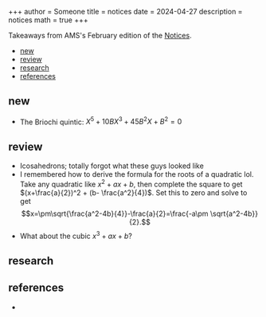 +++
author = Someone
title = notices
date = 2024-04-27
description = notices
math = true
+++

Takeaways from AMS's February edition of the [Notices](https://www.ams.org/journals/notices/202404/202404FullIssue.pdf?cat=fullissue&trk=fullissue202404).

<!--more-->

- [new](#new)
- [review](#review)
- [research](#research)
- [references](#references)

## new

- The Briochi quintic: $X^5 + 10BX^3 + 45B^2X + B^2 = 0$

## review
- Icosahedrons; totally forgot what these guys looked like
- I remembered how to derive the formula for the roots of a quadratic lol. Take any quadratic like $x^2 + ax + b$, then complete the square to get $(x+\frac{a}{2})^2 + (b- \frac{a^2}{4})$. Set this to zero and solve to get 
$$x=\pm\sqrt{\frac{a^2-4b}{4}}-\frac{a}{2}=\frac{-a\pm \sqrt{a^2-4b}}{2}.$$
- What about the cubic $x^3+ax+b$?

## research

## references
- [^1]: [Compressed Sensing](https://www.cmor-faculty.rice.edu/~yzhang/caam699/Image%20papers/CompSensing.pdf)